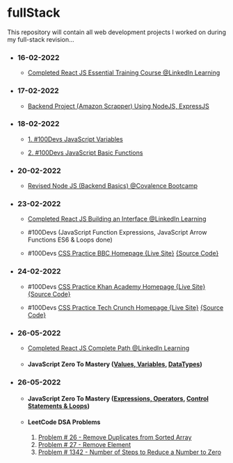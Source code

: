 # fullStack
This repository will contain all web development projects I worked on during my full-stack revision...
- ### 16-02-2022
  - [Completed React JS Essential Training Course @LinkedIn Learning](/certificates/React.js%20Essential%20Training.pdf)
- ### 17-02-2022
  - [Backend Project (Amazon Scrapper) Using NodeJS, ExpressJS](https://amazon-scraper02.herokuapp.com/)
- ### 18-02-2022
  - [1. #100Devs JavaScript Variables](https://codepen.io/talal02/pen/QWOQjQO)

  - [2. #100Devs JavaScript Basic Functions](https://codepen.io/talal02/pen/RwjQWOo)
- ### 20-02-2022
  - [Revised Node JS (Backend Basics) @Covalence Bootcamp](https://github.com/talal02/Covalence/tree/main/NodeJS)
- ### 23-02-2022
  - [Completed React JS Building an Interface @LinkedIn Learning](/certificates/React.js%20Building%20an%20Interface.pdf)

  - #100Devs (JavaScript Function Expressions, JavaScript Arrow Functions ES6 & Loops done)

  - #100Devs [CSS Practice BBC Homepage {Live Site}](https://stream-unmarred-chalk.glitch.me/)  [{Source Code}](/%23100Devs/BBC)

- ### 24-02-2022
  - #100Devs [CSS Practice Khan Academy Homepage {Live Site}](https://astonishing-planet-locust.glitch.me/)  [{Source Code}](/%23100Devs/KhanAcademy)

  - #100Devs [CSS Practice Tech Crunch Homepage {Live Site}](https://gregarious-acute-shrine.glitch.me)  [{Source Code}](/%23100Devs/TechCrunch)

- ### 26-05-2022
  - [Completed React JS Complete Path @LinkedIn Learning](/certificates/ReactJS_Complete_Path.png)

  - #### JavaScript Zero To Mastery ([Values, Variables](/JavaScript%20Zero%20To%20Mastery/values_variables.md), [DataTypes](/JavaScript%20Zero%20To%20Mastery/datatypes.md))

- ### 26-05-2022
  - #### JavaScript Zero To Mastery ([Expressions, Operators](/JavaScript%20Zero%20To%20Mastery/expressions_operators.md), [Control Statements & Loops](/JavaScript%20Zero%20To%20Mastery/controlStatements_loops.md))
  - #### LeetCode DSA Problems 
    1. [Problem # 26 - Remove Duplicates from Sorted Array](/LeetCodeDSA/26.%20Remove%20Duplicates%20from%20Sorted%20Array.md)
    2. [Problem # 27 - Remove Element](/LeetCodeDSA/27.%20Remove%20Element.md)
    3. [Problem # 1342 - Number of Steps to Reduce a Number to Zero](/LeetCodeDSA/1342.%20Number%20of%20Steps%20to%20Reduce%20a%20Number%20to%20Zero.md)
